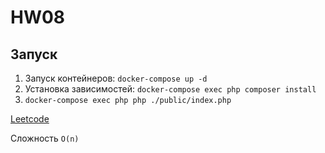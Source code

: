 # HW08

## Запуск
1. Запуск контейнеров: `docker-compose up -d`
1. Установка зависимостей: `docker-compose exec php composer install`
1. `docker-compose exec php php ./public/index.php`

[Leetcode](https://leetcode.com/problems/merge-two-sorted-lists/submissions/923592665)

Сложность `O(n)`
